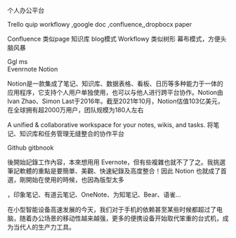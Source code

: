个人办公平台

Trello  quip workflowy   ,google doc ,confluence,,dropbocx paper


Confluence 类似page 知识库 blog模式
Workflowy  类似树形 幕布模式，方便头脑风暴

Ggl ms  
Evenrnote Notion

Notion是一款集成了笔记、知识库、数据表格、看板、日历等多种能力于一体的应用程序，它支持个人用户单独使用，也可以与他人进行跨平台协作。Notion由Ivan Zhao、Simon Last于2016年。截至2021年10月，Notion估值103亿美元，在全球拥有超2000万用户，团队规模为180人左右

A unified & collaborative workspace for your notes, wikis, and tasks. 将笔记、知识库和任务管理无缝整合的协作平台



Github gitbnook


後開始記錄工作內容，本來想用用 Evernote，但有些複雜也就不了了之。我挑選筆記軟體的重點是要簡單、美觀、快速紀錄及高度整合！因此 Notion 也就成了首選，剛開始在使用的時候，也因為版型太多


，印象笔记、有道云笔记、OneNote、为知笔记、Bear、语雀...

在小型智能设备高速发展的今天，我们对于手机的依赖甚至某些时候都超过了电脑，随着办公场景的移动性越来越强，更多的便携设备开始取代笨重的台式机，成为当代人的生产力工具。
